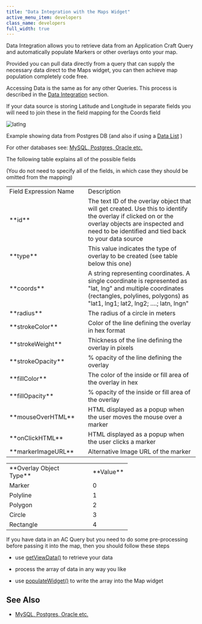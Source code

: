 ```yaml
---
title: "Data Integration with the Maps Widget"
active_menu_item: developers
class_name: developers
full_width: true
---
```



Data Integration allows you to retrieve data from an Application Craft Query and automatically populate Markers or other overlays onto your map.

Provided you can pull data directly from a query that can supply the necessary data direct to the Maps widget, you can then achieve map population completely code free.

Accessing Data is the same as for any other Queries. This process is described in the [Data Integration](/developers/user-guide/product-guide/advanced-features/data-integration-reporting-dashboards/) section.

If your data source is storing Latitude and Longitude in separate fields you will need to join these in the field mapping for the Coords field

![latlng](/img/docs/latlng.zoom90.png)

Example showing data from Postgres DB (and also if using a [Data List](/developers/user-guide/product-guide/advanced-features/data-lists-management/) )

For other databases see: [MySQL, Postgres, Oracle etc.](/developers/user-guide/scripting-apis/client-api/data-view-functions/mysql-postegres-oracle-etc)

The following table explains all of the possible fields

(You do not need to specify all of the fields, in which case they should be omitted from the mapping)

<table>
<tr>
<td width="151">
Field Expression Name

</td>
<td width="14">
</td>
<td width="833">
Description

</td>
</tr>
<tr>
<td width="151">
**id**

</td>
<td width="14">
</td>
<td width="833">
The text ID of the overlay object that will get created. Use this to identify the overlay if clicked on or the overlay objects are inspected and need to be identified and tied back to your data source

</td>
</tr>
<tr>
<td width="151">
**type**

</td>
<td width="14">
</td>
<td width="833">
This value indicates the type of overlay to be created (see table below this one)

</td>
</tr>
<tr>
<td width="151">
**coords**

</td>
<td width="14">
</td>
<td width="833">
A string representing coordinates. A single coordinate is represented as "lat, lng" and multiple coordinates (rectangles, polylines, polygons) as "lat1, lng1; lat2, lng2; ....; latn, lngn"

</td>
</tr>
<tr>
<td width="151">
**radius**

</td>
<td width="14">
</td>
<td width="833">
The radius of a circle in meters

</td>
</tr>
<tr>
<td width="151">
**strokeColor**

</td>
<td width="14">
</td>
<td width="833">
Color of the line defining the overlay in hex format

</td>
</tr>
<tr>
<td width="151">
**strokeWeight**

</td>
<td width="14">
</td>
<td width="833">
Thickness of the line defining the overlay in pixels

</td>
</tr>
<tr>
<td width="151">
**strokeOpacity**

</td>
<td width="14">
</td>
<td width="833">
% opacity of the line defining the overlay

</td>
</tr>
<tr>
<td width="151">
**fillColor**

</td>
<td width="14">
</td>
<td width="833">
The color of the inside or fill area of the overlay in hex

</td>
</tr>
<tr>
<td width="151">
**fillOpacity**

</td>
<td width="14">
</td>
<td width="833">
% opacity of the inside or fill area of the overlay

</td>
</tr>
<tr>
<td width="151">
**mouseOverHTML**

</td>
<td width="14">
</td>
<td width="833">
HTML displayed as a popup when the user moves the mouse over a marker

</td>
</tr>
<tr>
<td width="151">
**onClickHTML**

</td>
<td width="14">
</td>
<td width="833">
HTML displayed as a popup when the user clicks a marker

</td>
</tr>
<tr>
<td width="151">
**markerImageURL**

</td>
<td width="14">
</td>
<td width="833">
Alternative Image URL of the marker

</td>
</tr>
</table>

<table>
<tr>
<td width="182">
**Overlay Object Type**

</td>
<td width="8">
</td>
<td width="85">
**Value**

</td>
</tr>
<tr>
<td width="182">
Marker

</td>
<td width="8">
</td>
<td width="85">
0

</td>
</tr>
<tr>
<td width="182">
Polyline

</td>
<td width="8">
</td>
<td width="85">
1

</td>
</tr>
<tr>
<td width="182">
Polygon

</td>
<td width="8">
</td>
<td width="85">
2

</td>
</tr>
<tr>
<td width="182">
Circle

</td>
<td width="8">
</td>
<td width="85">
3

</td>
</tr>
<tr>
<td width="182">
Rectangle

</td>
<td width="8">
</td>
<td width="85">
4

</td>
</tr>
</table>

If you have data in an AC Query but you need to do some pre-processing before passing it into the map, then you should follow these steps

 - use [getViewData()](/developers/user-guide/scripting-apis/client-api/data-view-functions/getviewdata) to retrieve your data

 - process the array of data in any way you like

 - use [populateWidget()](/developers/user-guide/product-guide/advanced-important-widgets/google-v3-maps-widget/using-populatewidget) to write the array into the Map widget

## See Also

 - [MySQL, Postgres, Oracle etc.](/developers/user-guide/scripting-apis/client-api/data-view-functions/mysql-postegres-oracle-etc)

